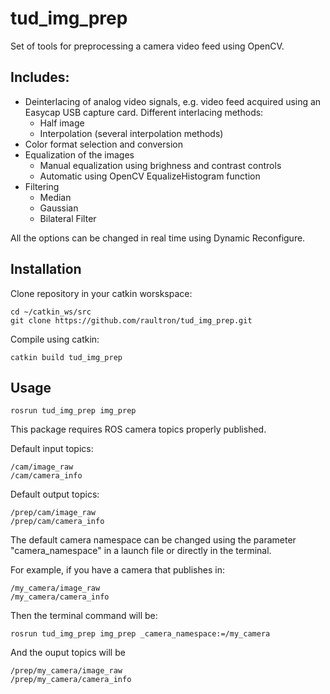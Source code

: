 # tud_img_prep
Set of tools for preprocessing a camera video feed using OpenCV.

## Includes:

* Deinterlacing of analog video signals,  e.g. video feed acquired using an Easycap USB capture card. Different interlacing methods:
  * Half image
  * Interpolation  (several interpolation methods)
* Color format selection and conversion
* Equalization of the images
  * Manual equalization using brighness and contrast controls
  * Automatic using OpenCV EqualizeHistogram function
* Filtering
  * Median
  * Gaussian
  * Bilateral Filter

All the options can be changed in real time using Dynamic Reconfigure.

## Installation
Clone repository in your catkin worskspace:

    cd ~/catkin_ws/src
    git clone https://github.com/raultron/tud_img_prep.git

Compile using catkin:

    catkin build tud_img_prep


## Usage

    rosrun tud_img_prep img_prep

This package requires ROS camera topics properly published.

Default input topics:

    /cam/image_raw
    /cam/camera_info

Default output topics:

    /prep/cam/image_raw
    /prep/cam/camera_info

The default camera namespace can be changed using the parameter "camera_namespace" in a launch file or directly in the terminal.

For example, if you have a camera that publishes in:

    /my_camera/image_raw
    /my_camera/camera_info

Then the terminal command will be:

    rosrun tud_img_prep img_prep _camera_namespace:=/my_camera

And the ouput topics will be

    /prep/my_camera/image_raw
    /prep/my_camera/camera_info
